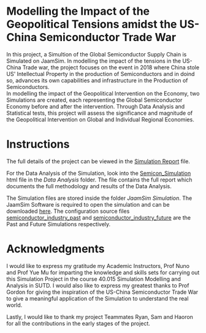 # Modelling the Impact of the Geopolitical Tensions amidst the US-China Semiconductor Trade War

In this project, a Simultion of the Global Semiconductor Supply Chain is Simulated on JaamSim. In modelling the impact of the tensions in the US-China Trade war, the project focuses on the event in 2018 where China stole US' Intellectual Property in the production of Semiconductors and in doind so, advances its own capabilities and infrastructure in the Production of Semiconductors. \
In modelling the impact of the Geopolitical Intervention on the Economy, two Simulations are created, each representing the Global Semiconductor Economy before and after the intervention. Through Data Analysis and Statistical tests, this project will assess the significance and magnitude of the Geopolitical Intervention on Global and Individual Regional Economies.

# Instructions
The full details of the project can be viewed in the 
[Simulation Report](/Simulation%20Report.pdf) file.

For the Data Analysis of the Simulation, look into the [Semicon_Simulation](/Data%20Analysis/Semicon_Simulation.html) html file in the *Data Analysis* folder. The file contains the full report which documents the full methodology and results of the Data Analysis.

The Simulation files are stored inside the folder *JaamSim Simulation*. The JaamSim Software is required to open the simulation and can be downloaded [here](https://jaamsim.com/downloads.html). The configuration source files [semiconductor_industry_past](/JaamSim%20Simulation/semiconductor_industry_past.cfg) and [semiconductor_industry_future](/JaamSim%20Simulation/semiconductor_industry_future.cfg) are the Past and Future Simulations respectively.

# Acknowledgments
I would like to express my gratitude my Academic Instructors, Prof Nuno and Prof Yue Mu for imparting the knowledge and skills sets for carrying out this Simulation Project in the course 40.015 Simulation Modelling and Analysis in SUTD. I would also like to express my greatest thanks to Prof Gordon for giving the inspiration of the US-China Semiconductor Trade War to give a meaningful application of the Simulation to understand the real world.

Lastly, I would like to thank my project Teammates Ryan, Sam and Haoron for all the contributions in the early stages of the project.